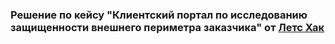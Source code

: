 ### Решение по кейсу "Клиентский портал по исследованию защищенности внешнего периметра заказчика" от [Летс Хак](https://летсхак.хакатоны.рус/personal)

